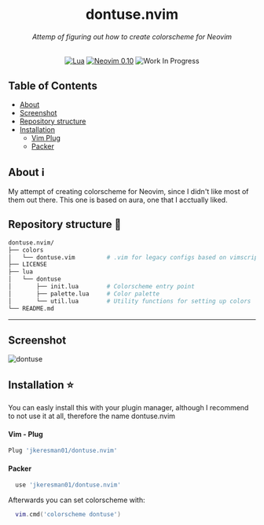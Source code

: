 <div align="center">

  <h1>dontuse.nvim</h1>
  <h6>Attemp of figuring out how to create colorscheme for Neovim</h6>

[![Lua](https://img.shields.io/badge/Lua-blue.svg?style=for-the-badge&logo=lua)](http://www.lua.org)
[![Neovim 0.10](https://img.shields.io/badge/Neovim%200.10-green.svg?style=for-the-badge&logo=neovim)](https://neovim.io)
![Work In Progress](https://img.shields.io/badge/Work%20In%20Progress-orange?style=for-the-badge)

</div>

## Table of Contents ##

- [About](#about)
- [Screenshot](#screen)
- [Repository structure](#repo)
- [Installation](#installation)
    - [Vim Plug](#vimplug)
    - [Packer](#packer)

## About <a name="about"><a/> :information_source:  ##
My attempt of creating colorscheme for Neovim, since I didn't like most of them out there. This one is based on aura, one that I acctually liked.

## Repository structure :open_file_folder: <a name="repo"><a/> ##

```bash
dontuse.nvim/
├── colors
│   └── dontuse.vim         # .vim for legacy configs based on vimscript
├── LICENSE
├── lua
│   └── dontuse
│       ├── init.lua        # Colorscheme entry point
│       ├── palette.lua     # Color palette
│       └── util.lua        # Utility functions for setting up colors
└── README.md
```
***

## Screenshot <a name="screen"> </a> ##
![dontuse](https://github.com/user-attachments/assets/d68580d4-37fc-4363-8fb8-a246581e5a71)


##  Installation :star: <a name="installation"></a> ##
You can easly install this with your plugin manager, although I recommend to not use it at all, therefore the name dontuse.nvim

#### Vim - Plug <a name="vimplug"></a> ####
```lua
Plug 'jkeresman01/dontuse.nvim'
```

#### Packer <a name="packer"></a> ####

```lua
  use 'jkeresman01/dontuse.nvim'
```

Afterwards you can set colorscheme with:
```lua
  vim.cmd('colorscheme dontuse')
```

